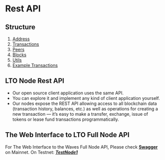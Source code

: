 # Rest API

## Structure

1. [Address](address.md)
2. [Transactions](lease_transactions.md)
3. [Peers](peers.md)
4. [Blocks](blocks.md)
5. [Utils](utils.md)
6. [Example Transactions](example_transactions.md)

## LTO Node Rest API

* Our open source client application uses the same API.
* You can explore it and implement any kind of client application yourself.
* Our nodes expose the REST API allowing access to all blockchain data \(transaction history, balances, etc.\) as well as operations for creating a new transaction — it’s easy to make a transfer, exchange, issue of tokens or lease fund transactions programmatically.

## The Web Interface to LTO Full Node API

For The Web Interface to the Waves Full Node API, Please check [**Swagger**](https://nodes.lto.network) on Mainnet. On Testnet: [_**TestNode1**_](https://testnet.lto.network)

